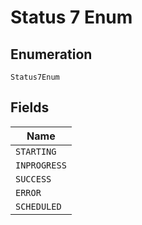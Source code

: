 
# Status 7 Enum

## Enumeration

`Status7Enum`

## Fields

| Name |
|  --- |
| `STARTING` |
| `INPROGRESS` |
| `SUCCESS` |
| `ERROR` |
| `SCHEDULED` |

